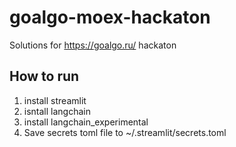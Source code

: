 # goalgo-moex-hackaton
Solutions for https://goalgo.ru/ hackaton


## How to run 
1. install streamlit
2. isntall langchain
3. install langchain_experimental
4. Save secrets toml file to ~/.streamlit/secrets.toml
